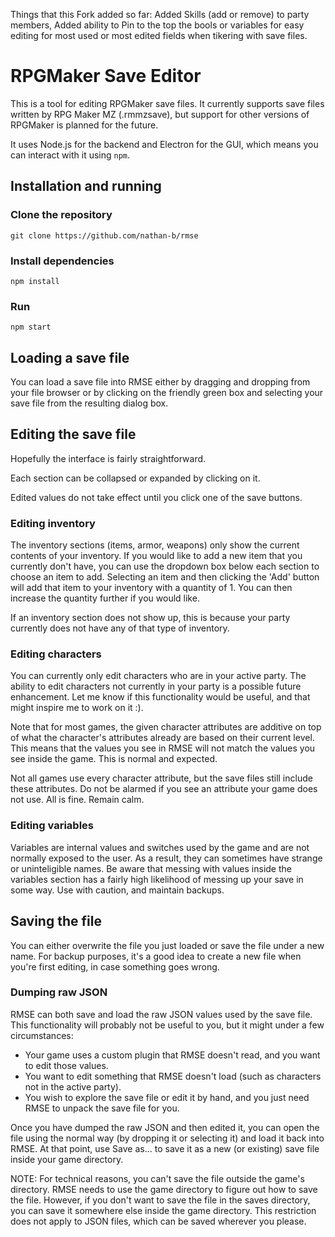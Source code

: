 Things that this Fork added so far: Added Skills (add or remove) to party members, Added ability to Pin to the top the bools or variables for easy editing for most used or most edited fields when tikering with save files. 

# RPGMaker Save Editor

This is a tool for editing RPGMaker save files. It currently supports save files written by RPG Maker MZ (.rmmzsave), but support for other versions of RPGMaker is planned for the future.

It uses Node.js for the backend and Electron for the GUI, which means you can interact with it using `npm`.

## Installation and running
### Clone the repository
```
git clone https://github.com/nathan-b/rmse
```
### Install dependencies
```
npm install
```
### Run
```
npm start
```

## Loading a save file

You can load a save file into RMSE either by dragging and dropping from your file browser or by clicking on the friendly green box and selecting your save file from the resulting dialog box.

## Editing the save file

Hopefully the interface is fairly straightforward. 

Each section can be collapsed or expanded by clicking on it.

Edited values do not take effect until you click one of the save buttons.

### Editing inventory

The inventory sections (items, armor, weapons) only show the current contents of your inventory. If you would like to add a new item that you currently don't have, you can use the dropdown box below each section to choose an item to add. 
Selecting an item and then clicking the 'Add' button will add that item to your inventory with a quantity of 1. You can then increase the quantity further if you would like.

If an inventory section does not show up, this is because your party currently does not have any of that type of inventory.

### Editing characters

You can currently only edit characters who are in your active party. The ability to edit characters not currently in your party is a possible future enhancement. Let me know if this functionality would be useful, and that might inspire me to work on it :).

Note that for most games, the given character attributes are additive on top of what the character's attributes already are based on their current level. This means that the values you see in RMSE will not match the values you see inside the game. This is
normal and expected.

Not all games use every character attribute, but the save files still include these attributes. Do not be alarmed if you see an attribute your game does not use. All is fine. Remain calm.

### Editing variables

Variables are internal values and switches used by the game and are not normally exposed to the user. As a result, they can sometimes have strange or uninteligible names. Be aware that messing with values inside the variables section has a fairly high
likelihood of messing up your save in some way. Use with caution, and maintain backups.

## Saving the file

You can either overwrite the file you just loaded or save the file under a new name. For backup purposes, it's a good idea to create a new file when you're first editing, in case something goes wrong.

### Dumping raw JSON

RMSE can both save and load the raw JSON values used by the save file. This functionality will probably not be useful to you, but it might under a few circumstances:
* Your game uses a custom plugin that RMSE doesn't read, and you want to edit those values.
* You want to edit something that RMSE doesn't load (such as characters not in the active party).
* You wish to explore the save file or edit it by hand, and you just need RMSE to unpack the save file for you.

Once you have dumped the raw JSON and then edited it, you can open the file using the normal way (by dropping it or selecting it) and load it back into RMSE. At that point, use Save as... to save it as a new (or existing) save file inside your
game directory. 

NOTE: For technical reasons, you can't save the file outside the game's directory. RMSE needs to use the game directory to figure out how to save the file. However, if you don't want to save the file in the saves directory, you can save it somewhere else
inside the game directory. This restriction does not apply to JSON files, which can be saved wherever you please.

